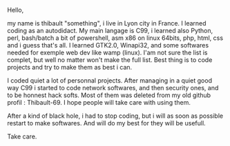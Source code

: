 Hello,

my name is thibault "something", i live in Lyon city in France.
I learned coding as an autodidact. My main langage is C99, i learned also Python, perl, bash/batch a bit of powershell, asm x86 on linux 64bits, php, html, css and i guess that's all.
I learned GTK2.0, Winapi32, and some softwares needed for exemple web dev like wamp (linux). I'am not sure the list is complet, but well no matter won't make the full list.
Best thing is to code projects and try to make them as best i can.

I coded quiet a lot of personnal projects. After managing in a quiet good way C99 i started to code network softwares, and then security ones, and to be honnest hack softs.
Most of them was deleted from my old github profil : Thibault-69. 
I hope people will take care with using them.

After a kind of black hole, i had to stop coding, but i will as soon as possible restart to make softwares.
And will do my best for they will be usefull.

Take care.
